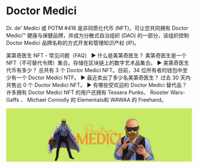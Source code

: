 # Doctor Medici

Dr. de' Medici 或 POTM #416 是非同质化代币 (NFT)，可让您共同拥有 Doctor Medici™ 健康与保健品牌，并成为分散式自治组织 (DAO) 的一部分，该组织控制 Doctor Medici 品牌名称的方式开发和管理知识产权 (IP)。

美第奇医生 NFT - 常见问题（FAQ）
▶ 什么是美第奇医生？
美第奇医生是一个 NFT（不可替代令牌）集合。存储在区块链上的数字艺术品集合。
▶ 美第奇医生代币有多少？
总共有 3 个 Doctor Medici NFT。目前，34 位所有者的钱包中至少有一个 Doctor Medici NTF。
▶ 最近卖出了多少名美第奇医生？
过去 30 天内共售出 0 个 Doctor Medici NFT。
▶ 有哪些受欢迎的 Doctor Medici 替代品？
许多拥有 Doctor Medici NFT 的用户还拥有 Tessera Punks、 Rooster Wars- Gaffs 、 Michael Connolly 的 Elementals和 WAWAA 的 Freehand。

![nft](unnamed.png)
